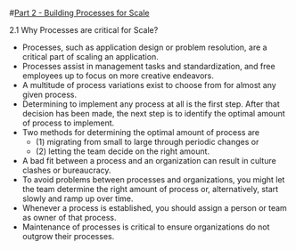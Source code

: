 #[Part 2 - Building Processes for Scale](contents.md)

2.1 Why Processes are critical for Scale?
- Processes, such as application design or problem resolution, are a critical part of scaling an application.
- Processes assist in management tasks and standardization, and free employees up to focus on more creative endeavors.
- A multitude of process variations exist to choose from for almost any given process.
- Determining to implement any process at all is the first step. After that decision has been made, the next step is to identify the optimal amount of process to implement.
- Two methods for determining the optimal amount of process are 
  - (1) migrating from small to large through periodic changes or 
  - (2) letting the team decide on the right amount.
- A bad fit between a process and an organization can result in culture clashes or bureaucracy.
- To avoid problems between processes and organizations, you might let the team determine the right amount of process or, alternatively, start slowly and ramp up over time.
- Whenever a process is established, you should assign a person or team as owner of that process.
- Maintenance of processes is critical to ensure organizations do not outgrow their processes.
